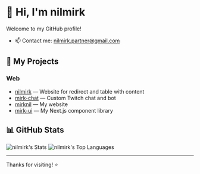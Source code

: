 # 👋 Hi, I'm nilmirk

Welcome to my GitHub profile!
- 📫 Contact me: nilmirk.partner@gmail.com

## 🚀 My Projects

### Web
- [nilmirk](https://github.com/nilmirk/nilmirk) — Website for redirect and table with content
- [mirk-chat](https://github.com/nilmirk/mirk-chat) — Custom Twitch chat and bot
- [mirknil](https://github.com/nilmirk/mirknil) — My website
- [mirk-ui](https://github.com/nilmirk/mirk-ui) — My Next.js component library

## 📊 GitHub Stats

![nilmirk's Stats](https://github-readme-stats.vercel.app/api?username=nilmirk&theme=dark&show_icons=true&hide_border=true&count_private=true)
![nilmirk's Top Languages](https://github-readme-stats.vercel.app/api/top-langs/?username=nilmirk&theme=dark&show_icons=true&hide_border=true&layout=compact)

---

Thanks for visiting! ⭐️
